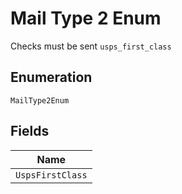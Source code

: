 
# Mail Type 2 Enum

Checks must be sent `usps_first_class`

## Enumeration

`MailType2Enum`

## Fields

| Name |
|  --- |
| `UspsFirstClass` |

